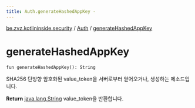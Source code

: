 ```yaml
---
title: Auth.generateHashedAppKey - 
---
```


[be.zvz.kotlininside.security](../index.html) / [Auth](index.html) / [generateHashedAppKey](./generate-hashed-app-key.html)

# generateHashedAppKey

`fun generateHashedAppKey(): String`

SHA256 단방향 암호화된 value_token을 서버로부터 얻어오거나, 생성하는 메소드입니다.

**Return**
[java.lang.String](#) value_token을 반환합니다.


